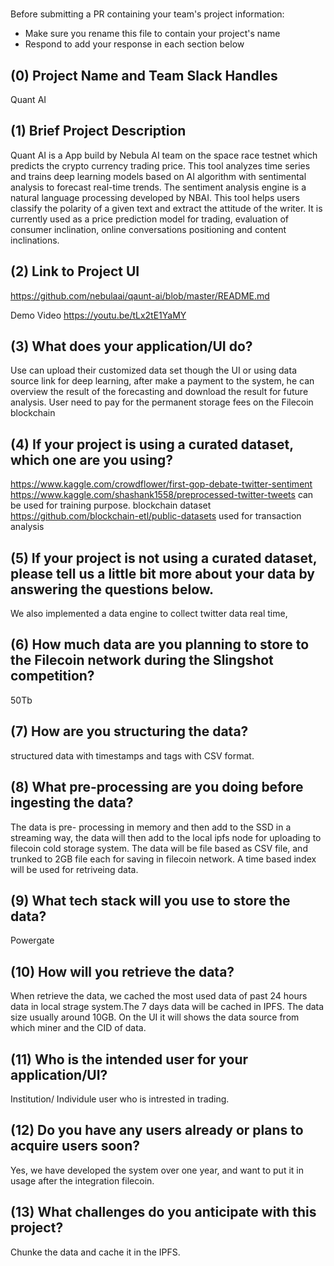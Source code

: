 # <Project Name>

Before submitting a PR containing your team's project information:
- Make sure you rename this file to contain your project's name
- Respond to add your response in each section below

## (0) Project Name and Team Slack Handles
Quant AI
## (1) Brief Project Description

Quant AI is a App build by Nebula AI team on the space race testnet which predicts the crypto currency trading price. This tool analyzes time series and trains deep learning models based on AI algorithm with sentimental analysis to forecast real-time trends. The sentiment analysis engine is a natural language processing developed by NBAI. This tool helps users classify the polarity of a given text and extract the attitude of the writer. It is currently used as a price prediction model for trading, evaluation of consumer inclination, online conversations positioning and content inclinations.

## (2) Link to Project UI

https://github.com/nebulaai/qaunt-ai/blob/master/README.md

Demo Video https://youtu.be/tLx2tE1YaMY


## (3) What does your application/UI do?
Use can upload their customized data set though the UI or using data source link for deep learning, after make a payment to the system, he can overview the result of the forecasting and download the result for future analysis. User need to pay for the permanent storage fees on the Filecoin blockchain

## (4) If your project is using a curated dataset, which one are you using?
https://www.kaggle.com/crowdflower/first-gop-debate-twitter-sentiment
https://www.kaggle.com/shashank1558/preprocessed-twitter-tweets 
can be used for training purpose. 
blockchain dataset https://github.com/blockchain-etl/public-datasets used for transaction analysis 

## (5) If your project is not using a curated dataset, please tell us a little bit more about your data by answering the questions below.

We also implemented a data engine to collect twitter data real time,

## (6) How much data are you planning to store to the Filecoin network during the Slingshot competition?
50Tb

## (7) How are you structuring the data?
structured data with timestamps and tags with CSV format.

## (8) What pre-processing are you doing before ingesting the data?

The data is pre- processing in memory and then add to the SSD in a streaming way, the data will then add to the local ipfs node for uploading to filecoin cold storage system. The data will be file based as CSV file, and trunked to 2GB file each for saving in filecoin network. A time based index will be used for retriveing data.

## (9)  What tech stack will you use to store the data?
 Powergate

## (10) How will you retrieve the data?
When retrieve the data, we cached the most used data of past 24 hours data in local strage system.The 7 days data will be cached in IPFS.  The data size usually around 10GB. On the UI it will shows the data source from which miner and the CID of data.

## (11) Who is the intended user for your application/UI?

Institution/ Individule user who is intrested in trading.

## (12) Do you have any users already or plans to acquire users soon?

Yes, we have developed the system over one year, and want to put it in usage after the integration filecoin.

## (13) What challenges do you anticipate with this project?

Chunke the data and cache it in the IPFS.
